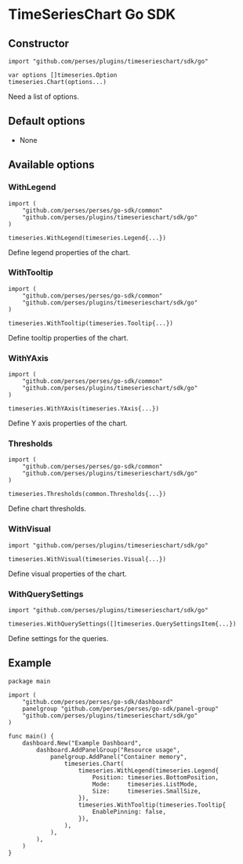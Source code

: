 # TimeSeriesChart Go SDK

## Constructor

```golang
import "github.com/perses/plugins/timeserieschart/sdk/go"

var options []timeseries.Option
timeseries.Chart(options...)
```

Need a list of options.

## Default options

- None

## Available options

### WithLegend

```golang
import (
	"github.com/perses/perses/go-sdk/common"
    "github.com/perses/plugins/timeserieschart/sdk/go"
)

timeseries.WithLegend(timeseries.Legend{...})
```

Define legend properties of the chart.

### WithTooltip

```golang
import (
    "github.com/perses/perses/go-sdk/common"
    "github.com/perses/plugins/timeserieschart/sdk/go"
)

timeseries.WithTooltip(timeseries.Tooltip{...})
```

Define tooltip properties of the chart.

### WithYAxis

```golang
import (
    "github.com/perses/perses/go-sdk/common"
    "github.com/perses/plugins/timeserieschart/sdk/go"
)

timeseries.WithYAxis(timeseries.YAxis{...})
```

Define Y axis properties of the chart.

### Thresholds

```golang
import (
    "github.com/perses/perses/go-sdk/common"
    "github.com/perses/plugins/timeserieschart/sdk/go"
)

timeseries.Thresholds(common.Thresholds{...})
```

Define chart thresholds.

### WithVisual

```golang
import "github.com/perses/plugins/timeserieschart/sdk/go"

timeseries.WithVisual(timeseries.Visual{...})
```

Define visual properties of the chart.

### WithQuerySettings

```golang
import "github.com/perses/plugins/timeserieschart/sdk/go"

timeseries.WithQuerySettings([]timeseries.QuerySettingsItem{...})
```

Define settings for the queries.

## Example

```golang
package main

import (
	"github.com/perses/perses/go-sdk/dashboard"
	panelgroup "github.com/perses/perses/go-sdk/panel-group"
	"github.com/perses/plugins/timeserieschart/sdk/go"
)

func main() {
	dashboard.New("Example Dashboard",
		dashboard.AddPanelGroup("Resource usage",
			panelgroup.AddPanel("Container memory",
				timeseries.Chart(
					timeseries.WithLegend(timeseries.Legend{
						Position: timeseries.BottomPosition,
						Mode:     timeseries.ListMode,
						Size:     timeseries.SmallSize,
					}),
					timeseries.WithTooltip(timeseries.Tooltip{
						EnablePinning: false,
					}),
				),
			),
		),
	)
}
```
